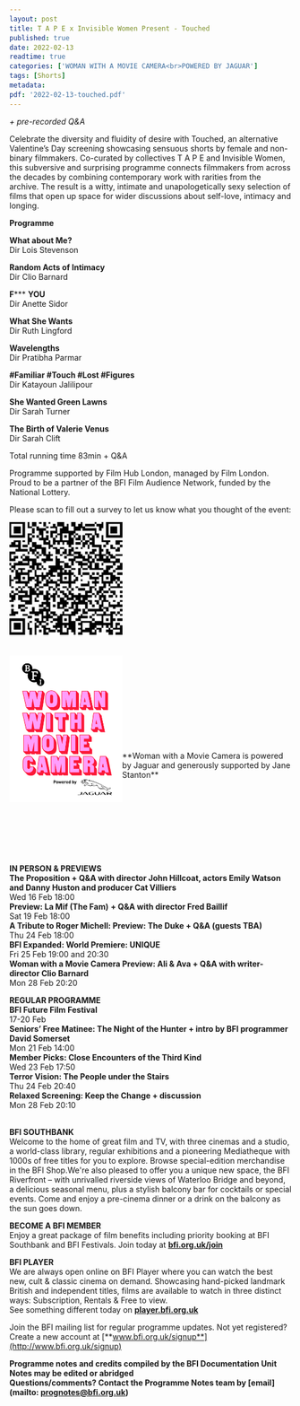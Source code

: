 ```yaml
---
layout: post
title: T A P E x Invisible Women Present - Touched
published: true
date: 2022-02-13
readtime: true
categories: ['WOMAN WITH A MOVIE CAMERA<br>POWERED BY JAGUAR']
tags: [Shorts]
metadata: 
pdf: '2022-02-13-touched.pdf'
---
```


_+ pre-recorded Q&A_

Celebrate the diversity and fluidity of desire with Touched, an alternative Valentine’s Day screening showcasing sensuous shorts by female and non-binary filmmakers. Co-curated by collectives T A P E and Invisible Women, this subversive and surprising programme connects filmmakers from across the decades by combining contemporary work with rarities from the archive.  The result is a witty, intimate and unapologetically sexy selection of films that open up space for wider discussions about self-love, intimacy and longing.  

**Programme**

**What about Me?**  
Dir Lois Stevenson

**Random Acts of Intimacy**  
Dir Clio Barnard

**F***** **YOU**  
Dir Anette Sidor

**What She Wants**  
Dir Ruth Lingford

**Wavelengths**  
Dir Pratibha Parmar

**#Familiar #Touch #Lost #Figures**  
Dir Katayoun Jalilipour

**She Wanted Green Lawns**  
Dir Sarah Turner

**The Birth of Valerie Venus**  
Dir Sarah Clift

Total running time 83min + Q&A


Programme supported by Film Hub London, managed by Film London. Proud to be a partner of the BFI Film Audience Network, funded by the National Lottery.

Please scan to fill out a survey to let us know what you thought of the event:

<img style="float:left" src="/img/touched.jpg" width="40%" height="40%">
<br><br><br><br><br><br><br><br><br><br><br><br><br><br>

<img style="float:left" src="/img/WWAMC.jpg" alt="WWAMC" title="WWAMC"  width="40%" height="40%">
<br><br><br><br><br><br><br><br><br><br>**Woman with a Movie Camera is powered by Jaguar and generously supported by Jane Stanton**<br><br><br><br><br><br><br><br><br>

**IN PERSON & PREVIEWS**<br>
**The Proposition + Q&A with director  John Hillcoat, actors Emily Watson and  Danny Huston and producer Cat Villiers**<br>
Wed 16 Feb 18:00<br>
**Preview: La Mif (The Fam)** **+ Q&A with  director Fred Baillif**<br>
Sat 19 Feb 18:00<br>
**A Tribute to Roger Michell: Preview:  The Duke + Q&A (guests TBA)**<br>
Thu 24 Feb 18:00<br>
**BFI Expanded: World Premiere: UNIQUE**<br>
Fri 25 Feb 19:00 and 20:30<br>
**Woman with a Movie Camera Preview: Ali & Ava + Q&A with writer-director Clio Barnard**<br>
Mon 28 Feb 20:20<br>

**REGULAR PROGRAMME**<br>
**BFI Future Film Festival**<br>
17-20 Feb<br>
**Seniors’ Free Matinee: The Night of the Hunter  + intro by BFI programmer David Somerset**<br>
Mon 21 Feb 14:00<br>
**Member Picks:  Close Encounters of the Third Kind**<br>
Wed 23 Feb 17:50<br>
**Terror Vision: The People under the Stairs**<br>
Thu 24 Feb 20:40<br>
**Relaxed Screening:  Keep the Change + discussion**<br>
Mon 28 Feb 20:10<br>
<br>

**BFI SOUTHBANK**  
Welcome to the home of great film and TV, with three cinemas and a studio, a world-class library, regular exhibitions and a pioneering Mediatheque with 1000s of free titles for you to explore. Browse special-edition merchandise in the BFI Shop.We&#39;re also pleased to offer you a unique new space, the BFI Riverfront – with unrivalled riverside views of Waterloo Bridge and beyond, a delicious seasonal menu, plus a stylish balcony bar for cocktails or special events. Come and enjoy a pre-cinema dinner or a drink on the balcony as the sun goes down.  

**BECOME A BFI MEMBER**  
Enjoy a great package of film benefits including priority booking at BFI Southbank and BFI Festivals. Join today at [**bfi.org.uk/join**](http://www.bfi.org.uk/join)  

**BFI PLAYER**  
 We are always open online on BFI Player where you can watch the best new, cult &amp; classic cinema on demand. Showcasing hand-picked landmark British and independent titles, films are available to watch in three distinct ways: Subscription, Rentals &amp; Free to view.<br> 
See something different today on [**player.bfi.org.uk**](https://player.bfi.org.uk/)

Join the BFI mailing list for regular programme updates. Not yet registered? Create a new account at [**www.bfi.org.uk/signup**](http://www.bfi.org.uk/signup)

**Programme notes and credits compiled by the BFI Documentation Unit  
Notes may be edited or abridged  
Questions/comments? Contact the Programme Notes team by [email](mailto: prognotes@bfi.org.uk)**



<!--stackedit_data:
eyJoaXN0b3J5IjpbMTU4OTg2ODM3Nl19
-->
